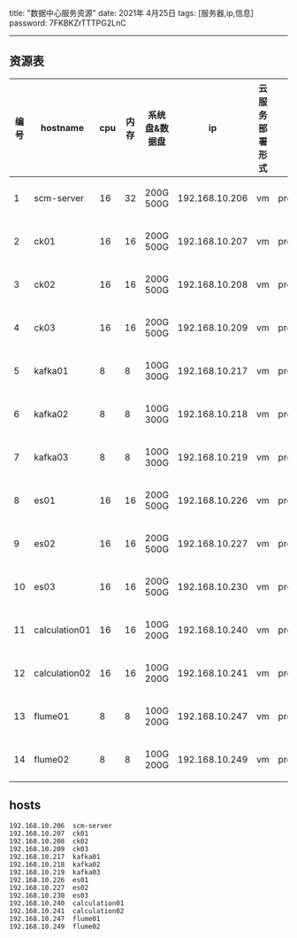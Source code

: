 title:  "数据中心服务资源"
date: 2021年 4月25日
tags: [服务器,ip,信息]
password: 7FKBKZrTTTPG2LnC

---

 <!--more-->
## 资源表 

|编号|  hostname   | cpu  |内存| 系统盘&数据盘   | ip  |云服务部署形式|  * |服务器用途  |使用状态|资源申请人|
|----|  ----  | ----  |----|  ----  | ----  |----| ----  | ----  |----|----|
|1|scm-server         |16          |32    |200G 500G        |192.168.10.206  |vm | proxmox |scm-server|*开机* |王奎清|
|2|ck01               |16          |16    |200G 500G        |192.168.10.207  |vm | proxmox |clickhouse|*开机* |王奎清|
|3|ck02               |16          |16    |200G 500G        |192.168.10.208  |vm | proxmox |clickhouse|*开机* |王奎清|
|4|ck03               |16          |16    |200G 500G        |192.168.10.209  |vm | proxmox |clickhouse|*开机* |王奎清|
|5|kafka01            |8           |8     |100G 300G        |192.168.10.217  |vm | proxmox |kafka集群节点 |*开机*|王奎清|
|6|kafka02            |8           |8     |100G 300G        |192.168.10.218  |vm | proxmox |kafka集群节点 |*开机*|王奎清|
|7|kafka03            |8           |8     |100G 300G        |192.168.10.219  |vm | proxmox |kafka集群节点 |*开机*|王奎清|
|8|es01               |16          |16    |200G 500G        |192.168.10.226  |vm | proxmox |es |*开机*|王奎清|
|9|es02               |16          |16    |200G 500G        |192.168.10.227  |vm | proxmox |es |*开机*|王奎清|
|10|es03               |16          |16    |200G 500G        |192.168.10.230  |vm | proxmox |es |*开机*|王奎清|
|11|calculation01      |16          |16    |100G 200G        |192.168.10.240  |vm | proxmox |计算节点 |*开机*|王奎清|
|12|calculation02      |16          |16    |100G 200G        |192.168.10.241  |vm | proxmox |计算节点 |*开机*|王奎清|
|13|flume01            |8           |8     |100G 200G        |192.168.10.247  |vm | proxmox ||*开机*|王奎清|
|14|flume02            |8           |8     |100G 200G        |192.168.10.249  |vm | proxmox ||*开机*|王奎清|

## hosts

```
192.168.10.206  scm-server  
192.168.10.207  ck01        
192.168.10.208  ck02        
192.168.10.209  ck03        
192.168.10.217  kafka01     
192.168.10.218  kafka02     
192.168.10.219  kafka03     
192.168.10.226  es01        
192.168.10.227  es02        
192.168.10.230  es03          
192.168.10.240  calculation01 
192.168.10.241  calculation02 
192.168.10.247  flume01       
192.168.10.249  flume02       
```